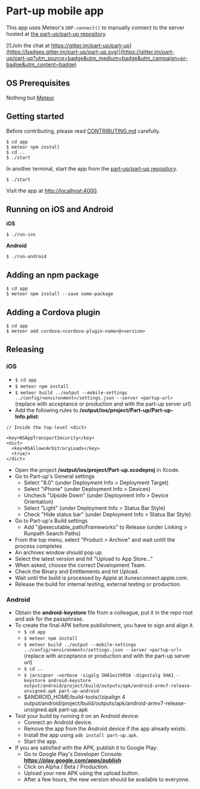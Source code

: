 Part-up mobile app
==================

This app uses Meteor's `DDP.connect()` to manually connect to the server hosted at [the part-up/part-up repository](https://github.com/part-up/part-up).

[![Join the chat at https://gitter.im/part-up/part-up](https://badges.gitter.im/part-up/part-up.svg)](https://gitter.im/part-up/part-up?utm_source=badge&utm_medium=badge&utm_campaign=pr-badge&utm_content=badge)

OS Prerequisites
----------------

Nothing but [Meteor](https://www.meteor.com/install)

Getting started
---------------

Before contributing, please read [CONTRIBUTING.md](https://github.com/part-up/app/blob/master/CONTRIBUTING.md) carefully.

    $ cd app
    $ meteor npm install
    $ cd ..
    $ ./start

In another terminal, start the app from the [part-up/part-up repository](https://github.com/part-up/part-up).

    $ ./start

Visit the app at [http://localhost:4000](http://localhost:4000).

Running on iOS and Android
--------------------------

**iOS**

    $ ./run-ios

**Android**

    $ ./run-android

Adding an npm package
---------------------

    $ cd app
    $ meteor npm install --save some-package

Adding a Cordova plugin
-----------------------

    $ cd app
    $ meteor add cordova:<cordova-plugin-name>@<version>

Releasing
---------

### iOS

- `$ cd app`
- `$ meteor npm install`
- `$ meteor build ../output --mobile-settings ../config/<environment>/settings.json --server <partup-url>` (replace <environment> with acceptance or production and <partup-url> with the part-up server url)
- Add the following rules to **/output/ios/project/Part-up/Part-up-Info.plist**:

``` 
// Inside the top-level <dict>

<key>NSAppTransportSecurity</key>
<dict>
  <key>NSAllowsArbitraryLoads</key>
  <true/>
</dict>
```

- Open the project **/output/ios/project/Part-up.xcodeproj** in Xcode.
- Go to Part-up's General settings
    - Select "8.0" (under Deployment Info > Deployment Target)
    - Select "iPhone" (under Deployment Info > Devices)
    - Uncheck "Upside Down" (under Deployment Info > Device Orientation)
    - Select "Light" (under Deployment Info > Status Bar Style)
    - Check "Hide status bar" (under Deployment Info > Status Bar Style)
- Go to Part-up's Build settings
    - Add "@executable_path/Frameworks" to Release (under Linking > Runpath Search Paths)
- From the top menu, select "Product > Archive" and wait untill the process completes
- An archives window should pop up.
- Select the latest version and hit "Upload to App Store..."
- When asked, choose the correct Development Team.
- Check the Binary and Entitlements and hit Upload.
- Wait until the build is processed by Apple at itunesconnect.apple.com.
- Release the build for internal testing, external testing or production.

### Android

- Obtain the **android-keystore** file from a colleague, put it in the repo root and ask for the passphrase.
- To create the final APK before publishment, you have to sign and align it.
    - `$ cd app`
    - `$ meteor npm install`
    - `$ meteor build ../output --mobile-settings ../config/<environment>/settings.json --server <partup-url>` (replace <environment> with acceptance or production and <partup-url> with the part-up server url)
    - `$ cd ..`
    - `$ jarsigner -verbose -sigalg SHA1withRSA -digestalg SHA1 -keystore android-keystore output/android/project/build/outputs/apk/android-armv7-release-unsigned.apk part-up-android`
    - $ANDROID_HOME/build-tools/<build-tools-version>/zipalign 4 output/android/project/build/outputs/apk/android-armv7-release-unsigned.apk part-up.apk
- Test your build by running it on an Android device:
    - Connect an Android device.
    - Remove the app from the Android device if the app already exists.
    - Install the app using `adb install part-up.apk`.
    - Start the app.
- If you are satisfied with the APK, publish it to Google Play:
    - Go to Google Play's Developer Console: **https://play.google.com/apps/publish**
    - Click on Alpha / Beta / Production.
    - Upload your new APK using the upload button.
    - After a few hours, the new version should be available to everyone.
